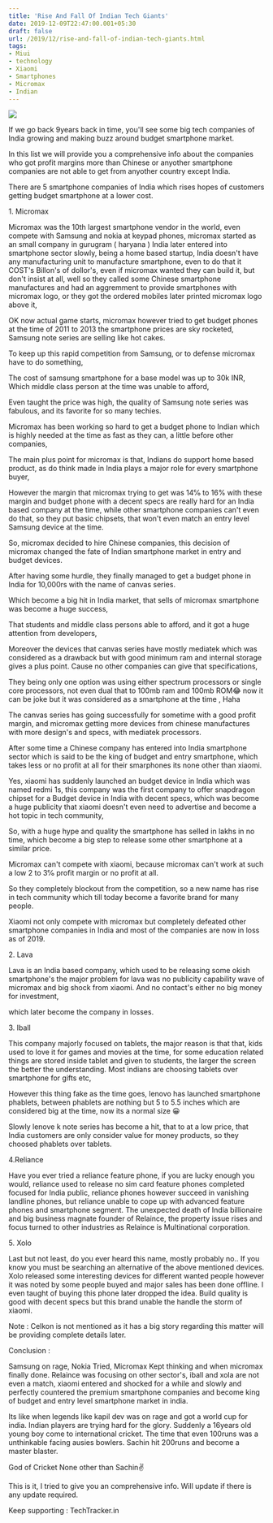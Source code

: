 ```yaml
---
title: 'Rise And Fall Of Indian Tech Giants'
date: 2019-12-09T22:47:00.001+05:30
draft: false
url: /2019/12/rise-and-fall-of-indian-tech-giants.html
tags: 
- Miui
- technology
- Xiaomi
- Smartphones
- Micromax
- Indian
---
```


[![](https://1.bp.blogspot.com/-KAjiB_zK958/XgoGOr6w3tI/AAAAAAAAAVo/xQq61LCuOysAnM-LQ8If-phPT2CV2Iy5ACLcBGAsYHQ/s320/IMG_20191230_193713_094.jpg)](https://1.bp.blogspot.com/-KAjiB_zK958/XgoGOr6w3tI/AAAAAAAAAVo/xQq61LCuOysAnM-LQ8If-phPT2CV2Iy5ACLcBGAsYHQ/s1600/IMG_20191230_193713_094.jpg)

  

If we go back 9years back in time, you'll see some big tech companies of India growing and making buzz around budget smartphone market.

  

In this list we will provide you a comprehensive info about the companies who got profit margins more than Chinese or anyother smartphone companies are not able to get from anyother country except India.

  

There are 5 smartphone companies of India which rises hopes of customers getting budget smartphone at a lower cost. 

  

1\. Micromax

  

Micromax was the 10th largest smartphone vendor in the world, even compete with Samsung and nokia at keypad phones, micromax started as an small company in gurugram ( haryana ) India later entered into smartphone sector slowly, being a home based startup, India doesn't have any manufacturing unit to manufacture smartphone, even to do that it COST's Billon's of dollor's, even if micromax wanted they can build it, but don't insist at all, well so they called some Chinese smartphone manufactures and had an aggremment to provide smartphones with micromax logo, or they got the ordered mobiles later printed micromax logo above it, 

  

OK now actual game starts, micromax however tried to get budget phones at the time of 2011 to 2013 the smartphone prices are sky rocketed, Samsung note series are selling like hot cakes.

  

To keep up this rapid competition from Samsung, or to defense micromax have to do something, 

The cost of samsung smartphone for a base model was up to 30k INR, Which middle class person at the time was unable to afford, 

  

Even taught the price was high, the quality of Samsung note series was fabulous, and its favorite for so many techies. 

  

Micromax has been working so hard to get a budget phone to Indian which is highly needed at the time as fast as they can, a little before other companies,

  

The main plus point for micromax is that, Indians do support home based product, as do think made in India plays a major role for every smartphone buyer, 

  

However the margin that micromax trying to get was 14℅ to 16% with these margin and budget phone with a decent specs are really hard for an India based company at the time, while other smartphone companies can't even do that, so they put basic chipsets, that won't even match an entry level Samsung device at the time.

  

So, micromax decided to hire Chinese companies, this decision of micromax changed the fate of Indian smartphone market in entry and budget devices.

  

After having some hurdle, they finally managed to get a budget phone in India for 10,000rs with the name of canvas series. 

  

Which become a big hit in India market, that sells of micromax smartphone was become a huge success, 

  

That students and middle class persons able to afford, and it got a huge attention from developers,

  

Moreover the devices that canvas series have mostly mediatek which was considered as a drawback but with good minimum ram and internal storage gives a plus point. Cause no other companies can give that specifications, 

  

They being only one option was using either spectrum processors or single core processors, not even dual that to 100mb ram and 100mb ROM😂 now it can be joke but it was considered as a smartphone at the time , Haha

  

The canvas series has going successfully for sometime with a good profit margin, and micromax getting more devices from chinese manufactures with more design's and specs, with mediatek processors. 

  

After some time a Chinese company has entered into India smartphone sector which is said to be the king of budget and entry smartphone, which takes less or no profit at all for their smarphones its none other than xiaomi.

  

Yes, xiaomi has suddenly launched an budget device in India which was named redmi 1s, this company was the first company to offer snapdragon chipset for a Budget device in India with decent specs, which was become a huge publicity that xiaomi doesn't even need to advertise and become a hot topic in tech community, 

  

So, with a huge hype and quality the smartphone has selled in lakhs in no time, which become a big step to release some other smartphone at a similar price.

  

Micromax can't compete with xiaomi, because micromax can't work at such a low 2 to 3℅ profit margin or no profit at all.

  

So they completely blockout from the competition, so a new name has rise in tech community which till today become a favorite brand for many people.

  

Xiaomi not only compete with micromax but completely defeated other smartphone companies in India and most of the companies are now in loss as of 2019.

  

2\. Lava 

  

Lava is an India based company, which used to be releasing some okish smartphone's the major problem for lava was no publicity capability wave of micromax and big shock from xiaomi. And no contact's either no big money for investment, 

which later become the company in losses.

  

3\. Iball

  

This company majorly focused on tablets, the major reason is that that, kids used to love it for games and movies at the time, for some education related things are stored inside tablet and given to students, the larger the screen the better the understanding. Most indians are choosing tablets over smartphone for gifts etc, 

  

However this thing fake as the time goes, lenovo has launched smartphone phablets, between phablets are nothing but 5 to 5.5 inches which are considered big at the time, now its a normal size 😀

  

Slowly lenove k note series has become a hit, that to at a low price, that India customers are only consider value for money products, so they choosed phablets over tablets.

  

4.Reliance

  

Have you ever tried a reliance feature phone, if you are lucky enough you would, reliance used to release no sim card feature phones completed focused for India public, reliance phones however succeed in vanishing landline phones, but reliance unable to cope up with advanced feature phones and smartphone segment. The unexpected death of India billionaire  and big business magnate founder of Relaince, the property issue rises and focus turned to other industries as Relaince is Multinational corporation.

  

5\. Xolo

  

Last but not least, do you ever heard this name, mostly probably no.. If you know you must be searching an alternative of the above mentioned devices. Xolo released some interesting devices for different wanted people however it was noted by some people buyed and major sales has been done offline. I even taught of buying this phone later dropped the idea. Build quality is good with decent specs but this brand unable the handle the storm of xiaomi.

  

Note : Celkon is not mentioned as it has a big story regarding this matter will be providing complete details later.

  

Conclusion :

  

Samsung on rage, Nokia Tried, Micromax Kept thinking and when micromax finally done. Relaince was focusing on other sector's, iball and xola are not even a match, xiaomi entered and shocked for a while and slowly and perfectly countered the premium smartphone companies and become king of budget and entry level smartphone market in india.

  

Its like when legends like kapil dev was on rage and got a world cup for india. Indian players are trying hard for the glory. Suddenly a 16years old young boy come to international cricket. The time that even 100runs was a unthinkable facing ausies bowlers. Sachin hit 200runs and become a master blaster.

  

God of Cricket None other than Sachin✌

  

This is it, I tried to give you an comprehensive info. Will update if there is any update required.

  

Keep supporting : TechTracker.in